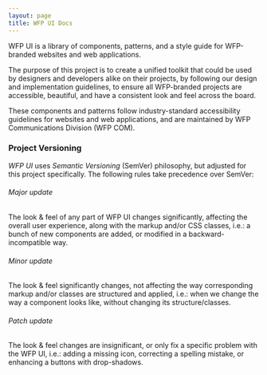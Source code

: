 ```yaml
---
layout: page
title: WFP UI Docs
---
```


WFP UI is a library of components, patterns, and a style guide for WFP-branded websites and web applications.

The purpose of this project is to create a unified toolkit that could be used by designers and developers alike on their projects, by following our design and implementation guidelines, to ensure all WFP-branded projects are accessible, beautiful, and have a consistent look and feel across the board.

These components and patterns follow industry-standard accessibility guidelines for websites and web applications, and are maintained by WFP Communications Division (WFP COM).

### Project Versioning
_WFP UI_ uses _Semantic Versioning_ (SemVer) philosophy, but adjusted for this project specifically. The following rules take precedence over SemVer:

###### Major update
The look & feel of any part of WFP UI changes significantly, affecting the overall user experience, along with the markup and/or CSS classes, i.e.: a bunch of new components are added, or modified in a backward-incompatible way.

###### Minor update
The look & feel significantly changes, not affecting the way corresponding markup and/or classes are structured and applied, i.e.: when we change the way a component looks like, without changing its structure/classes.

###### Patch update
The look & feel changes are insignificant, or only fix a specific problem with the WFP UI, i.e.: adding a missing icon, correcting a spelling mistake, or enhancing a buttons with drop-shadows.